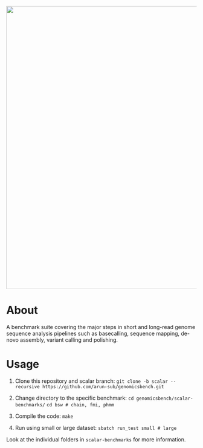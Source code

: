 <p align="center"><img src="https://github.com/arun-sub/punnet/blob/master/img/GenomicsBenchLogo-Colored.png" width="750"></p>

# About

A benchmark suite covering the major steps in short and long-read genome sequence analysis pipelines such as basecalling, sequence mapping, de-novo assembly, variant calling and polishing.

# Usage

1) Clone this repository and scalar branch:
`git clone -b scalar --recursive https://github.com/arun-sub/genomicsbench.git`

2) Change directory to the specific benchmark:
`cd genomicsbench/scalar-benchmarks/`
`cd bsw # chain, fmi, phmm`

3) Compile the code:
`make`

4) Run using small or large dataset:
`sbatch run_test small # large`

Look at the individual folders in `scalar-benchmarks` for more information.
